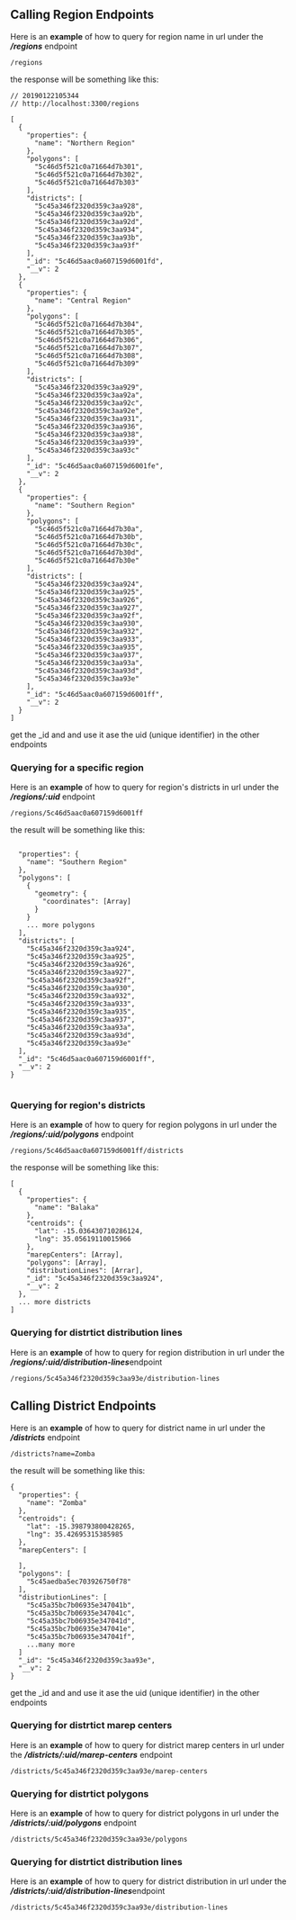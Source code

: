 ## Calling Region Endpoints
Here is an **example** of how to query for region name in url under the ***/regions*** endpoint
```
/regions
```
the response will be something like this:

```
// 20190122105344
// http://localhost:3300/regions

[
  {
    "properties": {
      "name": "Northern Region"
    },
    "polygons": [
      "5c46d5f521c0a71664d7b301",
      "5c46d5f521c0a71664d7b302",
      "5c46d5f521c0a71664d7b303"
    ],
    "districts": [
      "5c45a346f2320d359c3aa928",
      "5c45a346f2320d359c3aa92b",
      "5c45a346f2320d359c3aa92d",
      "5c45a346f2320d359c3aa934",
      "5c45a346f2320d359c3aa93b",
      "5c45a346f2320d359c3aa93f"
    ],
    "_id": "5c46d5aac0a607159d6001fd",
    "__v": 2
  },
  {
    "properties": {
      "name": "Central Region"
    },
    "polygons": [
      "5c46d5f521c0a71664d7b304",
      "5c46d5f521c0a71664d7b305",
      "5c46d5f521c0a71664d7b306",
      "5c46d5f521c0a71664d7b307",
      "5c46d5f521c0a71664d7b308",
      "5c46d5f521c0a71664d7b309"
    ],
    "districts": [
      "5c45a346f2320d359c3aa929",
      "5c45a346f2320d359c3aa92a",
      "5c45a346f2320d359c3aa92c",
      "5c45a346f2320d359c3aa92e",
      "5c45a346f2320d359c3aa931",
      "5c45a346f2320d359c3aa936",
      "5c45a346f2320d359c3aa938",
      "5c45a346f2320d359c3aa939",
      "5c45a346f2320d359c3aa93c"
    ],
    "_id": "5c46d5aac0a607159d6001fe",
    "__v": 2
  },
  {
    "properties": {
      "name": "Southern Region"
    },
    "polygons": [
      "5c46d5f521c0a71664d7b30a",
      "5c46d5f521c0a71664d7b30b",
      "5c46d5f521c0a71664d7b30c",
      "5c46d5f521c0a71664d7b30d",
      "5c46d5f521c0a71664d7b30e"
    ],
    "districts": [
      "5c45a346f2320d359c3aa924",
      "5c45a346f2320d359c3aa925",
      "5c45a346f2320d359c3aa926",
      "5c45a346f2320d359c3aa927",
      "5c45a346f2320d359c3aa92f",
      "5c45a346f2320d359c3aa930",
      "5c45a346f2320d359c3aa932",
      "5c45a346f2320d359c3aa933",
      "5c45a346f2320d359c3aa935",
      "5c45a346f2320d359c3aa937",
      "5c45a346f2320d359c3aa93a",
      "5c45a346f2320d359c3aa93d",
      "5c45a346f2320d359c3aa93e"
    ],
    "_id": "5c46d5aac0a607159d6001ff",
    "__v": 2
  }
]
```
get the _id and and use it ase the uid (unique identifier) in the other endpoints

### Querying for a specific region

Here is an **example** of how to query for region's districts in url under the ***/regions/:uid*** endpoint

```
/regions/5c46d5aac0a607159d6001ff
```
the result will be something like this:
```

  "properties": {
    "name": "Southern Region"
  },
  "polygons": [
    {
      "geometry": {
        "coordinates": [Array]
      }
    }
    ... more polygons
  ],
  "districts": [
    "5c45a346f2320d359c3aa924",
    "5c45a346f2320d359c3aa925",
    "5c45a346f2320d359c3aa926",
    "5c45a346f2320d359c3aa927",
    "5c45a346f2320d359c3aa92f",
    "5c45a346f2320d359c3aa930",
    "5c45a346f2320d359c3aa932",
    "5c45a346f2320d359c3aa933",
    "5c45a346f2320d359c3aa935",
    "5c45a346f2320d359c3aa937",
    "5c45a346f2320d359c3aa93a",
    "5c45a346f2320d359c3aa93d",
    "5c45a346f2320d359c3aa93e"
  ],
  "_id": "5c46d5aac0a607159d6001ff",
  "__v": 2
}
    
```

### Querying for region's districts

Here is an **example** of how to query for region polygons in url under the ***/regions/:uid/polygons*** endpoint

```
/regions/5c46d5aac0a607159d6001ff/districts
```
the response will be something like this:
```
[
  {
    "properties": {
      "name": "Balaka"
    },
    "centroids": {
      "lat": -15.036430710286124,
      "lng": 35.05619110015966
    },
    "marepCenters": [Array],
    "polygons": [Array],
    "distributionLines": [Arrar],
    "_id": "5c45a346f2320d359c3aa924",
    "__v": 2
  },
  ... more districts
]
```

### Querying for distrtict distribution lines

Here is an **example** of how to query for region distribution in url under the ***/regions/:uid/distribution-lines***endpoint

```
/regions/5c45a346f2320d359c3aa93e/distribution-lines
```

## Calling District Endpoints
Here is an **example** of how to query for district name in url under the ***/districts*** endpoint
```
/districts?name=Zomba
```
the result will be something like this:

```
{
  "properties": {
    "name": "Zomba"
  },
  "centroids": {
    "lat": -15.398793800428265,
    "lng": 35.42695315385985
  },
  "marepCenters": [
    
  ],
  "polygons": [
    "5c45aedba5ec703926750f78"
  ],
  "distributionLines": [
    "5c45a35bc7b06935e347041b",
    "5c45a35bc7b06935e347041c",
    "5c45a35bc7b06935e347041d",
    "5c45a35bc7b06935e347041e",
    "5c45a35bc7b06935e347041f",
    ...many more
  ]
  "_id": "5c45a346f2320d359c3aa93e",
  "__v": 2
}
```
get the _id and and use it ase the uid (unique identifier) in the other endpoints

### Querying for distrtict marep centers

Here is an **example** of how to query for district marep centers in url under the ***/districts/:uid/marep-centers*** endpoint

```
/districts/5c45a346f2320d359c3aa93e/marep-centers
```

### Querying for distrtict polygons

Here is an **example** of how to query for district polygons in url under the ***/districts/:uid/polygons*** endpoint

```
/districts/5c45a346f2320d359c3aa93e/polygons
```

### Querying for distrtict distribution lines

Here is an **example** of how to query for district distribution in url under the ***/districts/:uid/distribution-lines***endpoint

```
/districts/5c45a346f2320d359c3aa93e/distribution-lines
```